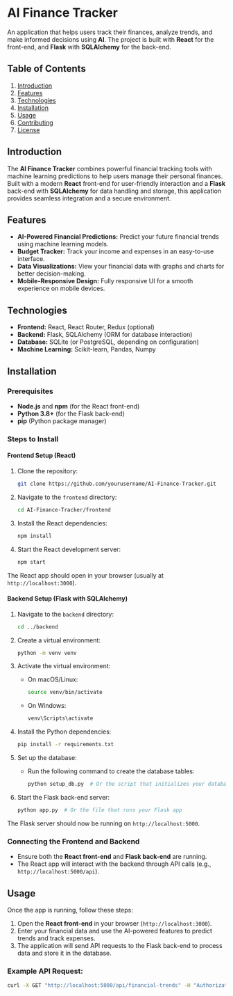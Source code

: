 # AI Finance Tracker

An application that helps users track their finances, analyze trends, and make informed decisions using **AI**. The project is built with **React** for the front-end, and **Flask** with **SQLAlchemy** for the back-end.

## Table of Contents

1. [Introduction](#introduction)
2. [Features](#features)
3. [Technologies](#technologies)
4. [Installation](#installation)
5. [Usage](#usage)
6. [Contributing](#contributing)
7. [License](#license)

## Introduction

The **AI Finance Tracker** combines powerful financial tracking tools with machine learning predictions to help users manage their personal finances. Built with a modern **React** front-end for user-friendly interaction and a **Flask** back-end with **SQLAlchemy** for data handling and storage, this application provides seamless integration and a secure environment.

## Features

- **AI-Powered Financial Predictions:** Predict your future financial trends using machine learning models.
- **Budget Tracker:** Track your income and expenses in an easy-to-use interface.
- **Data Visualizations:** View your financial data with graphs and charts for better decision-making.
- **Mobile-Responsive Design:** Fully responsive UI for a smooth experience on mobile devices.

## Technologies

- **Frontend:** React, React Router, Redux (optional)
- **Backend:** Flask, SQLAlchemy (ORM for database interaction)
- **Database:** SQLite (or PostgreSQL, depending on configuration)
- **Machine Learning:** Scikit-learn, Pandas, Numpy


## Installation

### Prerequisites

- **Node.js** and **npm** (for the React front-end)
- **Python 3.8+** (for the Flask back-end)
- **pip** (Python package manager)


### Steps to Install

#### **Frontend Setup (React)**

1. Clone the repository:
    ```sh
    git clone https://github.com/yourusername/AI-Finance-Tracker.git
    ```

2. Navigate to the `frontend` directory:
    ```sh
    cd AI-Finance-Tracker/frontend
    ```

3. Install the React dependencies:
    ```sh
    npm install
    ```

4. Start the React development server:
    ```sh
    npm start
    ```

The React app should open in your browser (usually at `http://localhost:3000`).

#### **Backend Setup (Flask with SQLAlchemy)**

1. Navigate to the `backend` directory:
    ```sh
    cd ../backend
    ```

2. Create a virtual environment:
    ```sh
    python -m venv venv
    ```

3. Activate the virtual environment:
    - On macOS/Linux:
        ```sh
        source venv/bin/activate
        ```
    - On Windows:
        ```sh
        venv\Scripts\activate
        ```

4. Install the Python dependencies:
    ```sh
    pip install -r requirements.txt
    ```

5. Set up the database:
    - Run the following command to create the database tables:
        ```sh
        python setup_db.py  # Or the script that initializes your database
        ```

6. Start the Flask back-end server:
    ```sh
    python app.py  # Or the file that runs your Flask app
    ```

The Flask server should now be running on `http://localhost:5000`.

### Connecting the Frontend and Backend

- Ensure both the **React front-end** and **Flask back-end** are running.
- The React app will interact with the backend through API calls (e.g., `http://localhost:5000/api`).

## Usage

Once the app is running, follow these steps:

1. Open the **React front-end** in your browser (`http://localhost:3000`).
2. Enter your financial data and use the AI-powered features to predict trends and track expenses.
3. The application will send API requests to the Flask back-end to process data and store it in the database.

### Example API Request:
```bash
curl -X GET "http://localhost:5000/api/financial-trends" -H "Authorization: Bearer <your_token>"
